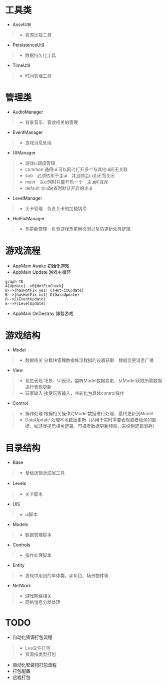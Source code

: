 # 工具类
* AssetUtil
>* 资源加载工具
* PersistenceUtil
>* 数据持久化工具
* TimeUtil
>* 时间管理工具

# 管理类
* AudioManager
>* 背景音乐、音效相关的管理 
* EventManager
>* 游戏消息处理 
* UIManager
>* 游戏ui调度管理
>* common 通用ui 可以同时打开多个与其他ui间无关联
>* sub　必须依附于主ui　并且随主ui关闭而关闭
>* main　主ui同时只能开启一个　主ui间互斥
>* default 主ui缺省时默认开启的主ui
* LevelManager
>* 关卡管理　负责关卡的加载切换
* HotFixManager
>* 热更新管理　负责游戏热更新检测以及热更新处理逻辑

# 游戏流程
* AppMain Awake 初始化游戏
* AppMain Update 游戏主循环
```
graph TD
A[Update]-->B{HotFixCheck}
B-->|hasHotFix yes| C(HotFixUpdate)
B-->|hasHotFix not| D(DataUpdate)
D-->E(EventUpdate)
E-->F(LevelUpdate)
```
* AppMain OnDestroy 卸载游戏

# 游戏结构
* Model 
>* 数据相关 分模块管理数据处理数据的设置获取　数据变更消息广播
* View 
>* 视觉表现 场景、UI表现，监听Model数据变更，从Model获取所需数据进行表现更新 
>* 玩家输入 接受玩家输入，并转化为具体control操作
* Control
>* 操作处理 根据相关操作对Model数据进行处理，最终更新到Model
>* DataUpdate 处理本地数据更新（适用于实时需要表现或者检测的数据，如游戏提示相关逻辑。可摄者数据更新频率，来控制逻辑消耗）

# 目录结构
* Base 
>* 基础逻辑及底层工具
* Levels　
>* 关卡脚本
* UIS  
>* ui脚本
* Models
>* 数据管理脚本
* Controls
>* 操作处理脚本
* Entity
>* 游戏中用到的单体类，如角色、场景物件等
* NetWork
>* 游戏网络相关
>* 网络消息分发处理

# TODO
* 自动化资源打包流程
>* Lua文件打包
>* 资源按类型打包
* 自动化安装包打包流程
* 打包配置
* 远程打包
